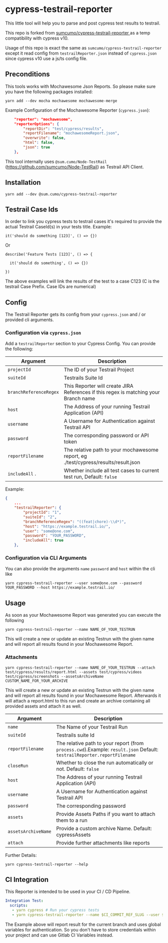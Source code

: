# cypress-testrail-reporter
This little tool will help you to parse and post cypress test results to testrail.

This repo is forked from [sumcumo/cypress-testrail-reporter
](https://github.com/sumcumo/cypress-testrail-reporter) as a temp compatibility with cypress v10.

Usage of this repo is exact the same as `sumcumo/cypress-testrail-reporter` except it read config from `testrailReporter.json` instead of `cypress.json` since cypress v10 use a js/ts config file.

## Preconditions
This tools works with Mochawesome Json Reports. So please make sure you have the following packages installed: 
```
yarn add --dev mocha mochawesome mochawesome-merge
```


Example Configuration of the Mochawesome Reporter (`cypress.json`): 
``` json
    "reporter": "mochawesome",
    "reporterOptions": {
        "reportDir": "test/cypress/results",
        "reportFilename": "mochawesomeReport.json",
        "overwrite": false,
        "html": false,
        "json": true
    },
```

This tool internally uses `@sum.cumo/Node-TestRail` (https://github.com/sumcumo/Node-TestRail) as Testrail API Client.

## Installation
```
yarn add --dev @sum.cumo/cypress-testrail-reporter
```

## Testrail Case Ids
In order to link you cypress tests to testrail cases it's required to provide the actual Testrail CaseId(s) in your tests title.
Example:
```
it('should do something [123]', () => {})
```
Or
```
describe('Feature Tests [123]', () => {

  it('should do something', () => {})
  
})
```

The above examples will link the results of the test to a case C123 (C is the testrail Case Prefix. Case IDs are numerical)


## Config
The Testrail Reporter gets its config from your `cypress.json` and / or provided cli arguments.

### Configuration via `cypress.json`
Add a `testrailReporter` section to your Cypress Config. You can provide the following:

Argument                    | Description
------                      | ------
`projectId`                 | The ID of your Testrail Project
`suiteId`                   | Testrails Suite Id
`branchReferenceRegex`      | This Reporter will create JIRA References if this regex is matching your Branch name
`host`                      | The Address of your running Testrail Application (API)
`username`                  | A Username for Authentication against Testrail API
`password`                  | The corresponding password or API token
`reportFilename`            | The relative path to your mochawesome report, eg ./test/cypress/results/result.json
`includeAll` .              | Whether include all test cases to current test run, Default: `false`

Example:
``` json
{
    ...
    "testrailReporter": {
        "projectId": "1",
        "suiteId": "2",
        "branchReferenceRegex": "((feat|chore)-\\d*)",
        "host": "https://example.testrail.io/",
        "user": "some@one.com",
        "password": "YOUR_PASSWORD",
        "includeAll": true
    },
```

### Configuration via CLI Arguments
You can also provide the arguments `name` `password` and `host` within the cli like
```
yarn cypress-testrail-reporter --user some@one.com --password YOUR_PASSWORD --host https://example.testrail.io/
``` 

## Usage
As soon as your Mochawesome Report was generated you can execute the following
```
yarn cypress-testrail-reporter --name NAME_OF_YOUR_TESTRUN
```
This will create a new or update an existing Testrun with the given name and will report all results found in your Mochawesome Report.

### Attachments
```
yarn cypress-testrail-reporter --name NAME_OF_YOUR_TESTRUN --attach test/cypress/results/report.html --assets test/cypress/videos test/cypress/screenshots --assetsArchiveName CUSTOM_NAME_FOR_YOUR_ARCHIVE
```
This will create a new or update an existing Testrun with the given name and will report all results found in your Mochawesome Report.
Afterwards it will attach a report.html to this run and create an archive containing all provided assets and attach it as well. 



Argument                    | Description
------                      | ------
`name`                      | The Name of your Testrail Run
`suiteId`                   | Testrails suite Id
`reportFilename`            | The relative path to your report (from `process.cwd`).Example: `result.json`  Default: `testrailReporter.reportFilename`
`closeRun`                  | Whether to close the run automatically or not. Default: `false`
`host`                      | The Address of your running Testrail Application (API)
`username`                  | A Username for Authentication against Testrail API
`password`                  | The corresponding password
`assets`                    | Provide Assets Paths if you want to attach them to a run
`assetsArchiveName`         | Provide a custom archive Name. Default: cypressAssets
`attach`                    | Provide further attachments like reports

Further Details:
```
yarn cypress-testrail-reporter --help
```

## CI Integration

This Reporter is intended to be used in your CI / CD Pipeline. 

```yaml
Integration Test:
  scripts:
   - yarn cypress # Run your cypress tests
   - yarn cypress-testrail-reporter --name $CI_COMMIT_REF_SLUG --user $TESTRAIL_USERNAME --password $TESTRAIL_PASSWORD
```

The Example above will report result for the current branch and uses global variables for authentication. So you don't have to store credentials within your project and can use Gitlab CI Variables instead.
